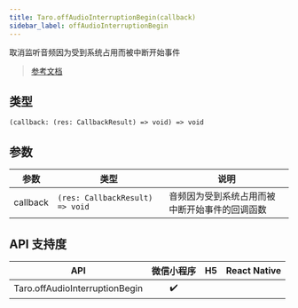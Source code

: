 ```yaml
---
title: Taro.offAudioInterruptionBegin(callback)
sidebar_label: offAudioInterruptionBegin
---
```


取消监听音频因为受到系统占用而被中断开始事件

> [参考文档](https://developers.weixin.qq.com/miniprogram/dev/api/base/app/app-event/wx.offAudioInterruptionBegin.html)

## 类型

```tsx
(callback: (res: CallbackResult) => void) => void
```

## 参数

| 参数 | 类型 | 说明 |
| --- | --- | --- |
| callback | `(res: CallbackResult) => void` | 音频因为受到系统占用而被中断开始事件的回调函数 |

## API 支持度

| API | 微信小程序 | H5 | React Native |
| :---: | :---: | :---: | :---: |
| Taro.offAudioInterruptionBegin | ✔️ |  |  |
